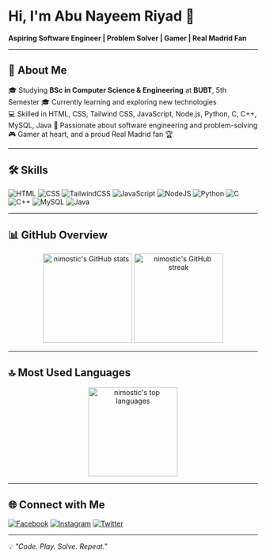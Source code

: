 <!-- Banner (যদি পরে বানাও, এখানে ইমেজ লিঙ্ক দিও) -->
<!-- ![Banner](https://your-banner-link.com) -->

# Hi, I'm Abu Nayeem Riyad 👋
**Aspiring Software Engineer | Problem Solver | Gamer | Real Madrid Fan**

---

## 🚀 About Me
🎓 Studying **BSc in Computer Science & Engineering** at **BUBT**, 5th Semester 
🎓 Currently learning and exploring new technologies  
💻 Skilled in HTML, CSS, Tailwind CSS, JavaScript, Node.js, Python, C, C++, MySQL, Java 
🎯 Passionate about software engineering and problem-solving
🎮 Gamer at heart, and a proud Real Madrid fan 🏆

---

## 🛠 Skills

![HTML](https://img.shields.io/badge/HTML5-E34F26?style=for-the-badge&logo=html5&logoColor=white)
![CSS](https://img.shields.io/badge/CSS3-1572B6?style=for-the-badge&logo=css3&logoColor=white)
![TailwindCSS](https://img.shields.io/badge/Tailwind_CSS-38B2AC?style=for-the-badge&logo=tailwind-css&logoColor=white)
![JavaScript](https://img.shields.io/badge/JavaScript-F7DF1E?style=for-the-badge&logo=javascript&logoColor=black)
![NodeJS](https://img.shields.io/badge/Node.js-339933?style=for-the-badge&logo=nodedotjs&logoColor=white)
![Python](https://img.shields.io/badge/Python-3776AB?style=for-the-badge&logo=python&logoColor=white)
![C](https://img.shields.io/badge/C-00599C?style=for-the-badge&logo=c&logoColor=white)
![C++](https://img.shields.io/badge/C++-00599C?style=for-the-badge&logo=cplusplus&logoColor=white)
![MySQL](https://img.shields.io/badge/MySQL-4479A1?style=for-the-badge&logo=mysql&logoColor=white)
![Java](https://img.shields.io/badge/Java-007396?style=for-the-badge&logo=java&logoColor=white)

---

## 📊 GitHub Overview

<p align="center">
  <!-- GitHub Stats -->
  <img height="180em" src="https://github-readme-stats.vercel.app/api?username=nimostic&show_icons=true&theme=radical" alt="nimostic's GitHub stats"/>
  
  <!-- Streak Stats -->
 <img height="180em" src="https://github-readme-streak-stats.herokuapp.com?user=nimostic&theme=radical" alt="nimostic's GitHub streak"/>

</p>

---

## 🔝 Most Used Languages
<p align="center">
  <img height="180em" src="https://github-readme-stats.vercel.app/api/top-langs/?username=nimostic&layout=compact&theme=radical" alt="nimostic's top languages"/>
</p>
 

---

## 🌐 Connect with Me
[![Facebook](https://img.shields.io/badge/Facebook-1877F2?style=for-the-badge&logo=facebook&logoColor=white)](https://facebook.com/riyadreverie)
[![Instagram](https://img.shields.io/badge/Instagram-E4405F?style=for-the-badge&logo=instagram&logoColor=white)](https://instagram.com/riyad_reverie)
[![Twitter](https://img.shields.io/badge/Twitter-000000?style=for-the-badge&logo=x&logoColor=white)](https://x.com/abunayeemriyad)

---

💡 *"Code. Play. Solve. Repeat."*

